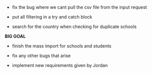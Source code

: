 - fix the bug where we cant pull the csv file from the input request

- put all filtering in a try and catch block

- search for the country when checking for duplicate schools 

**BIG GOAL**
- finish the mass import for schools and students

- fix any other bugs that arise

- implement new requirements given by Jordan